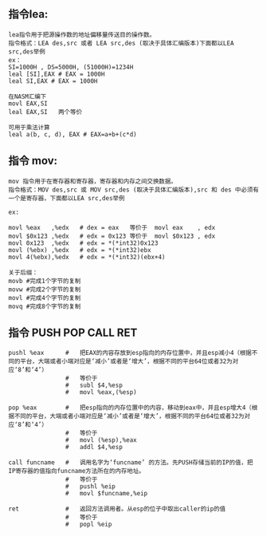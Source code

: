 ## 指令lea:
    lea指令用于把源操作数的地址偏移量传送目的操作数。
    指令格式：LEA des,src 或者 LEA src,des (取决于具体汇编版本)下面都以LEA src,des举例
    ex：
    SI=1000H , DS=5000H, (51000H)=1234H
    leal [SI],EAX # EAX = 1000H
    leal SI,EAX # EAX = 1000H
    
    在NASM汇编下
    movl EAX,SI
    leal EAX,SI   两个等价
    
    可用于乘法计算
    leal a(b, c, d), EAX # EAX=a+b+(c*d)
    

## 指令 mov:
    mov 指令用于在寄存器和寄存器，寄存器和内存之间交换数据。
    指令格式：MOV des,src 或 MOV src,des (取决于具体汇编版本),src 和 des 中必须有一个是寄存器，下面都以LEA src,des举例
    
    ex:
    
    movl %eax   ,%edx   # dex = eax   等价于  movl eax    , edx
    movl $0x123 ,%edx   # edx = 0x123 等价于  movl $0x123 , edx
    movl 0x123  ,%edx   # edx = *(*int32)0x123
    movl (%ebx) ,%edx   # edx = *(*int32)ebx
    movl 4(%ebx),%edx   # edx = *(*int32)(ebx+4)

    关于后缀：
    movb #完成1个字节的复制
    movw #完成2个字节的复制
    movl #完成4个字节的复制
    movq #完成8个字节的复制
    
 ## 指令 PUSH POP CALL RET
    pushl %eax      #   把EAX的内容存放到esp指向的内存位置中，并且esp减小4（根据不同的平台，大端或者小端对应是‘减小’或者是‘增大’，根据不同的平台64位或者32为对应‘8’和‘4’）
                    #   等价于   
                    #   subl $4,%esp  
                    #   movl %eax,(%esp)
                
    pop %eax        #   把esp指向的内存位置中的内容，移动到eax中，并且esp增大4（根据不同的平台，大端或者小端对应是‘减小’或者是‘增大’，根据不同的平台64位或者32为对应‘8’和‘4’）
                    #   等价于
                    #   movl (%esp),%eax
                    #   addl $4,%esp
               
    call funcname   #   调用名字为‘funcname’ 的方法。先PUSH存储当前的IP的值，把IP寄存器的值指向funcname方法所在的内存地址。
                    #   等价于
                    #   pushl %eip
                    #   movl $funcname,%eip
                    
    ret             #   返回方法调用者。从esp的位子中取出caller的ip的值
                    #   等价于
                    #   popl %eip 
                    
                
    
    


